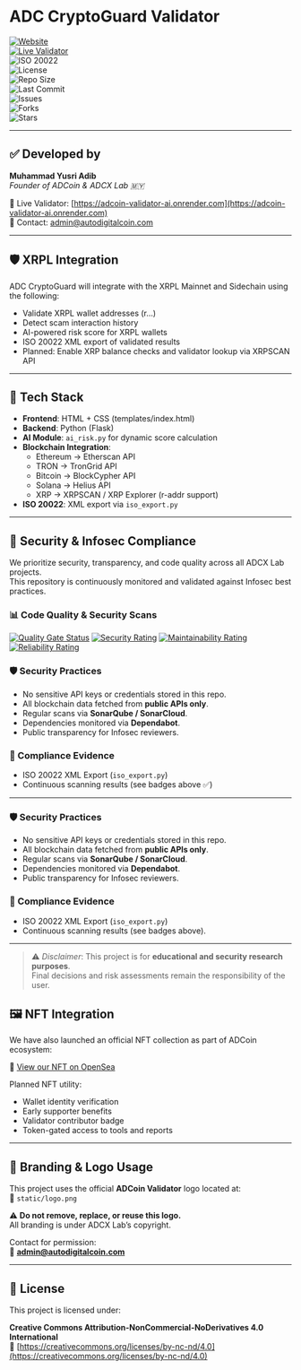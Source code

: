 # ADC CryptoGuard Validator

[![Website](https://img.shields.io/badge/Website-AutoDigitalCoin.com-blue?logo=google-chrome)](https://autodigitalcoin.com)  
[![Live Validator](https://img.shields.io/badge/Validator-LIVE-green?logo=vercel)](https://adcoin-validator-ai.onrender.com)  
![ISO 20022](https://img.shields.io/badge/ISO%2020022-Compliant-blueviolet)  
![License](https://img.shields.io/badge/License-BY--NC--ND%204.0-lightgrey)  
![Repo Size](https://img.shields.io/github/repo-size/ADCoinX/adcoin-validator-ai)  
![Last Commit](https://img.shields.io/github/last-commit/ADCoinX/adcoin-validator-ai)  
![Issues](https://img.shields.io/github/issues/ADCoinX/adcoin-validator-ai)  
![Forks](https://img.shields.io/github/forks/ADCoinX/adcoin-validator-ai?style=social)  
![Stars](https://img.shields.io/github/stars/ADCoinX/adcoin-validator-ai?style=social)  

---

## ✅ Developed by

**Muhammad Yusri Adib**  
*Founder of ADCoin & ADCX Lab 🇲🇾*

🔗 Live Validator: [https://adcoin-validator-ai.onrender.com](https://adcoin-validator-ai.onrender.com)  
📩 Contact: admin@autodigitalcoin.com  

---

## 🛡️ XRPL Integration

ADC CryptoGuard will integrate with the XRPL Mainnet and Sidechain using the following:

- Validate XRPL wallet addresses (r…)
- Detect scam interaction history
- AI-powered risk score for XRPL wallets
- ISO 20022 XML export of validated results
- Planned: Enable XRP balance checks and validator lookup via XRPSCAN API

---

## 🔧 Tech Stack

- **Frontend**: HTML + CSS (templates/index.html)
- **Backend**: Python (Flask)
- **AI Module**: `ai_risk.py` for dynamic score calculation
- **Blockchain Integration**:
  - Ethereum → Etherscan API
  - TRON → TronGrid API
  - Bitcoin → BlockCypher API
  - Solana → Helius API
  - XRP → XRPSCAN / XRP Explorer (r-addr support)
- **ISO 20022**: XML export via `iso_export.py`

---

## 🔐 Security & Infosec Compliance
We prioritize security, transparency, and code quality across all ADCX Lab projects.  
This repository is continuously monitored and validated against Infosec best practices.

### 📊 Code Quality & Security Scans
[![Quality Gate Status](https://sonarcloud.io/api/project_badges/measure?project=ADCoinX_adcoin-validator-ai&metric=alert_status)](https://sonarcloud.io/summary/new_code?id=ADCoinX_adcoin-validator-ai)
[![Security Rating](https://sonarcloud.io/api/project_badges/measure?project=ADCoinX_adcoin-validator-ai&metric=security_rating)](https://sonarcloud.io/summary/new_code?id=ADCoinX_adcoin-validator-ai)
[![Maintainability Rating](https://sonarcloud.io/api/project_badges/measure?project=ADCoinX_adcoin-validator-ai&metric=sqale_rating)](https://sonarcloud.io/summary/new_code?id=ADCoinX_adcoin-validator-ai)
[![Reliability Rating](https://sonarcloud.io/api/project_badges/measure?project=ADCoinX_adcoin-validator-ai&metric=reliability_rating)](https://sonarcloud.io/summary/new_code?id=ADCoinX_adcoin-validator-ai)

### 🛡️ Security Practices
- No sensitive API keys or credentials stored in this repo.  
- All blockchain data fetched from **public APIs only**.  
- Regular scans via **SonarQube / SonarCloud**.  
- Dependencies monitored via **Dependabot**.  
- Public transparency for Infosec reviewers.  

### 📂 Compliance Evidence
- ISO 20022 XML Export (`iso_export.py`)  
- Continuous scanning results (see badges above ✅)  

---

### 🛡 Security Practices
- No sensitive API keys or credentials stored in this repo.  
- All blockchain data fetched from **public APIs only**.  
- Regular scans via **SonarQube / SonarCloud**.  
- Dependencies monitored via **Dependabot**.  
- Public transparency for Infosec reviewers.  

### 📂 Compliance Evidence
- ISO 20022 XML Export (`iso_export.py`)  
- Continuous scanning results (see badges above).  

---

> ⚠️ *Disclaimer*: This project is for **educational and security research purposes**.  
> Final decisions and risk assessments remain the responsibility of the user.

## 🖼️ NFT Integration

We have also launched an official NFT collection as part of ADCoin ecosystem:

🔗 [View our NFT on OpenSea](https://opensea.io/0x251476783eb424412eec3d91dfe4892878b2dd45)

Planned NFT utility:

- Wallet identity verification
- Early supporter benefits
- Validator contributor badge
- Token-gated access to tools and reports

---

## 🎯 Branding & Logo Usage

This project uses the official **ADCoin Validator** logo located at:  
📁 `static/logo.png`

⚠️ **Do not remove, replace, or reuse this logo.**  
All branding is under ADCX Lab’s copyright.

Contact for permission:  
📩 **admin@autodigitalcoin.com**

---

## 📄 License

This project is licensed under:

**Creative Commons Attribution-NonCommercial-NoDerivatives 4.0 International**  
🔗 [https://creativecommons.org/licenses/by-nc-nd/4.0](https://creativecommons.org/licenses/by-nc-nd/4.0)
